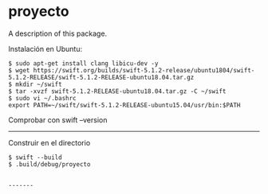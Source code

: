 # proyecto

A description of this package.

Instalación en Ubuntu:
```
$ sudo apt-get install clang libicu-dev -y
$ wget https://swift.org/builds/swift-5.1.2-release/ubuntu1804/swift-5.1.2-RELEASE/swift-5.1.2-RELEASE-ubuntu18.04.tar.gz
$ mkdir ~/swift
$ tar -xvzf swift-5.1.2-RELEASE-ubuntu18.04.tar.gz -C ~/swift
$ sudo vi ~/.bashrc
export PATH=~/swift/swift-5.1.2-RELEASE-ubuntu15.04/usr/bin:$PATH
```
Comprobar con swift –version


-------
Construir en el directorio
```
$ swift --build
$ .build/debug/proyecto


-------


